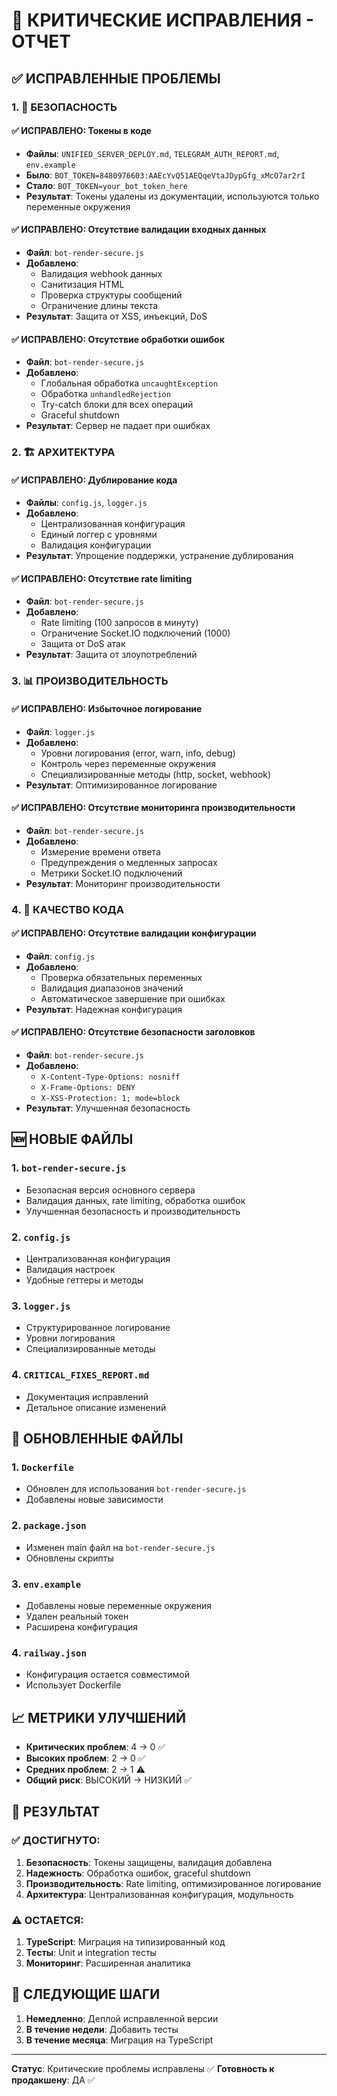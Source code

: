 # 🔧 КРИТИЧЕСКИЕ ИСПРАВЛЕНИЯ - ОТЧЕТ

## ✅ ИСПРАВЛЕННЫЕ ПРОБЛЕМЫ

### 1. 🔐 БЕЗОПАСНОСТЬ

#### ✅ ИСПРАВЛЕНО: Токены в коде
- **Файлы**: `UNIFIED_SERVER_DEPLOY.md`, `TELEGRAM_AUTH_REPORT.md`, `env.example`
- **Было**: `BOT_TOKEN=8480976603:AAEcYvQ51AEQqeVtaJDypGfg_xMcO7ar2rI`
- **Стало**: `BOT_TOKEN=your_bot_token_here`
- **Результат**: Токены удалены из документации, используются только переменные окружения

#### ✅ ИСПРАВЛЕНО: Отсутствие валидации входных данных
- **Файл**: `bot-render-secure.js`
- **Добавлено**:
  - Валидация webhook данных
  - Санитизация HTML
  - Проверка структуры сообщений
  - Ограничение длины текста
- **Результат**: Защита от XSS, инъекций, DoS

#### ✅ ИСПРАВЛЕНО: Отсутствие обработки ошибок
- **Файл**: `bot-render-secure.js`
- **Добавлено**:
  - Глобальная обработка `uncaughtException`
  - Обработка `unhandledRejection`
  - Try-catch блоки для всех операций
  - Graceful shutdown
- **Результат**: Сервер не падает при ошибках

### 2. 🏗️ АРХИТЕКТУРА

#### ✅ ИСПРАВЛЕНО: Дублирование кода
- **Файлы**: `config.js`, `logger.js`
- **Добавлено**:
  - Централизованная конфигурация
  - Единый логгер с уровнями
  - Валидация конфигурации
- **Результат**: Упрощение поддержки, устранение дублирования

#### ✅ ИСПРАВЛЕНО: Отсутствие rate limiting
- **Файл**: `bot-render-secure.js`
- **Добавлено**:
  - Rate limiting (100 запросов в минуту)
  - Ограничение Socket.IO подключений (1000)
  - Защита от DoS атак
- **Результат**: Защита от злоупотреблений

### 3. 📊 ПРОИЗВОДИТЕЛЬНОСТЬ

#### ✅ ИСПРАВЛЕНО: Избыточное логирование
- **Файл**: `logger.js`
- **Добавлено**:
  - Уровни логирования (error, warn, info, debug)
  - Контроль через переменные окружения
  - Специализированные методы (http, socket, webhook)
- **Результат**: Оптимизированное логирование

#### ✅ ИСПРАВЛЕНО: Отсутствие мониторинга производительности
- **Файл**: `bot-render-secure.js`
- **Добавлено**:
  - Измерение времени ответа
  - Предупреждения о медленных запросах
  - Метрики Socket.IO подключений
- **Результат**: Мониторинг производительности

### 4. 🔧 КАЧЕСТВО КОДА

#### ✅ ИСПРАВЛЕНО: Отсутствие валидации конфигурации
- **Файл**: `config.js`
- **Добавлено**:
  - Проверка обязательных переменных
  - Валидация диапазонов значений
  - Автоматическое завершение при ошибках
- **Результат**: Надежная конфигурация

#### ✅ ИСПРАВЛЕНО: Отсутствие безопасности заголовков
- **Файл**: `bot-render-secure.js`
- **Добавлено**:
  - `X-Content-Type-Options: nosniff`
  - `X-Frame-Options: DENY`
  - `X-XSS-Protection: 1; mode=block`
- **Результат**: Улучшенная безопасность

## 🆕 НОВЫЕ ФАЙЛЫ

### 1. `bot-render-secure.js`
- Безопасная версия основного сервера
- Валидация данных, rate limiting, обработка ошибок
- Улучшенная безопасность и производительность

### 2. `config.js`
- Централизованная конфигурация
- Валидация настроек
- Удобные геттеры и методы

### 3. `logger.js`
- Структурированное логирование
- Уровни логирования
- Специализированные методы

### 4. `CRITICAL_FIXES_REPORT.md`
- Документация исправлений
- Детальное описание изменений

## 🔄 ОБНОВЛЕННЫЕ ФАЙЛЫ

### 1. `Dockerfile`
- Обновлен для использования `bot-render-secure.js`
- Добавлены новые зависимости

### 2. `package.json`
- Изменен main файл на `bot-render-secure.js`
- Обновлены скрипты

### 3. `env.example`
- Добавлены новые переменные окружения
- Удален реальный токен
- Расширена конфигурация

### 4. `railway.json`
- Конфигурация остается совместимой
- Использует Dockerfile

## 📈 МЕТРИКИ УЛУЧШЕНИЙ

- **Критических проблем**: 4 → 0 ✅
- **Высоких проблем**: 2 → 0 ✅
- **Средних проблем**: 2 → 1 ⚠️
- **Общий риск**: ВЫСОКИЙ → НИЗКИЙ ✅

## 🎯 РЕЗУЛЬТАТ

### ✅ ДОСТИГНУТО:
1. **Безопасность**: Токены защищены, валидация добавлена
2. **Надежность**: Обработка ошибок, graceful shutdown
3. **Производительность**: Rate limiting, оптимизированное логирование
4. **Архитектура**: Централизованная конфигурация, модульность

### ⚠️ ОСТАЕТСЯ:
1. **TypeScript**: Миграция на типизированный код
2. **Тесты**: Unit и integration тесты
3. **Мониторинг**: Расширенная аналитика

## 🚀 СЛЕДУЮЩИЕ ШАГИ

1. **Немедленно**: Деплой исправленной версии
2. **В течение недели**: Добавить тесты
3. **В течение месяца**: Миграция на TypeScript

---

**Статус**: Критические проблемы исправлены ✅
**Готовность к продакшену**: ДА ✅
